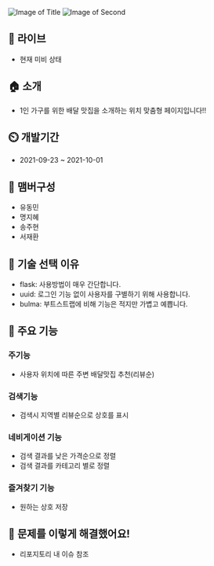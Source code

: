 ![Image of Title](https://img1.daumcdn.net/thumb/R1280x0/?scode=mtistory2&fname=https%3A%2F%2Fblog.kakaocdn.net%2Fdn%2Fch6S0S%2FbtrfQFsN5JB%2FVg6p1zqyqyDmHr0FguBH60%2Fimg.jpg)
![Image of Second](https://img1.daumcdn.net/thumb/R1280x0/?scode=mtistory2&fname=https%3A%2F%2Fblog.kakaocdn.net%2Fdn%2FdULD88%2FbtrfWbS7i82%2FVHfeWBkzklXdk5Cx7rkRP1%2Fimg.png)
## 🔗 라이브
- 현재 미비 상태
## 🏠 소개
- 1인 가구를 위한 배달 맛집을 소개하는 위치 맞춤형 페이지입니다!!
## ⏲️ 개발기간
- 2021-09-23 ~ 2021-10-01
## 🧙 맴버구성
- 유동민
- 명지혜
- 송주현
- 서재환
## 📌 기술 선택 이유
- flask: 사용방법이 매우 간단합니다.
- uuid: 로그인 기능 없이 사용자를 구별하기 위해 사용합니다.
- bulma: 부트스트랩에 비해 기능은 적지만 가볍고 예쁩니다.
## 📌 주요 기능
### 주기능
- 사용자 위치에 따른 주변 배달맛집 추천(리뷰순)
### 검색기능
- 검색시 지역별 리뷰순으로 상호를 표시
### 네비게이션 기능
- 검색 결과를 낮은 가격순으로 정렬
- 검색 결과를 카테고리 별로 정렬
### 즐겨찾기 기능
- 원하는 상호 저장
## 📌 문제를 이렇게 해결했어요!
- 리포지토리 내 이슈 참조

